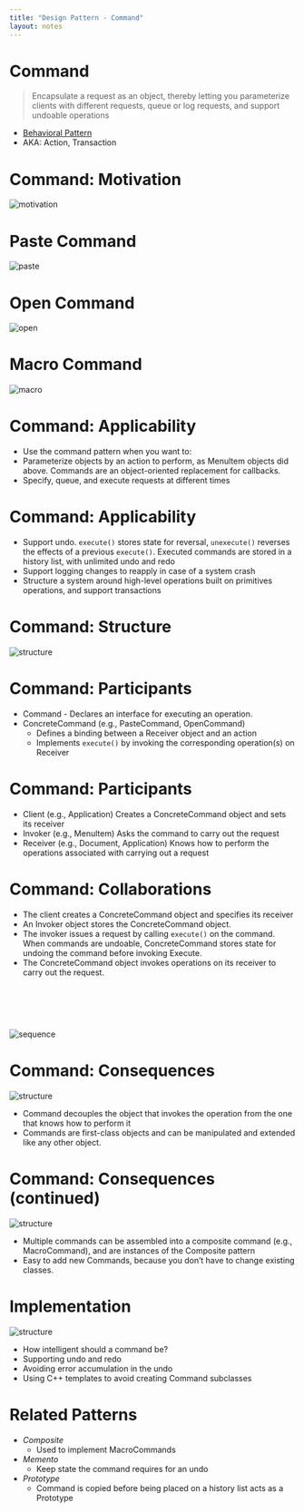 ```yaml
---
title: "Design Pattern - Command"
layout: notes
---
```


[behavioral]: https://mdecker.net/notes/software-architecture/design-patterns/intro.html#/24

[motivation]: /images/design-patterns/command/command-motivation.svg
[paste]: /images/design-patterns/command/command-paste.svg
[open]: /images/design-patterns/command/command-open.svg
[macro]: /images/design-patterns/command/command-macro.svg
[structure]: /images/design-patterns/command/command-structure.svg
[sequence]: /images/design-patterns/command/command-sequence.svg

# Command
> Encapsulate a request as an object, thereby letting you parameterize clients with different requests, queue or log requests, and support undoable operations

* [Behavioral Pattern][behavioral]
* AKA: Action, Transaction

# Command: Motivation
![motivation]

# Paste Command
![paste]

# Open Command
![open]

# Macro Command
![macro]

# Command: Applicability
* Use the command pattern when you want to:
* Parameterize objects by an action to perform, as Menultem objects did above. Commands are an object-oriented replacement for callbacks.
* Specify, queue, and execute requests at different times

# Command: Applicability
* Support undo. `execute()` stores state for reversal, `unexecute()` reverses the effects of a previous `execute()`. Executed commands are stored in a history list, with unlimited undo and redo
* Support logging changes to reapply in case of a system crash
* Structure a system around high-level operations built on primitives operations, and support transactions

# Command: Structure
![structure]

# Command: Participants
* Command - Declares an interface for executing an operation.
* ConcreteCommand (e.g., PasteCommand, OpenCommand)
	* Defines a binding between a Receiver object and an action
	* Implements `execute()` by invoking the corresponding operation(s) on Receiver

# Command: Participants
* Client (e.g., Application) Creates a ConcreteCommand object and sets its receiver
* Invoker (e.g., Menultem) Asks the command to carry out the request
* Receiver (e.g., Document, Application) Knows how to perform the operations associated with carrying out a request

# Command: Collaborations
* The client creates a ConcreteCommand object and specifies its receiver
* An Invoker object stores the ConcreteCommand object.
* The invoker issues a request by calling `execute()` on the command. When commands are undoable, ConcreteCommand stores state for undoing the command before invoking Execute.
 * The ConcreteCommand object invokes operations on its receiver to carry out the request.

# &nbsp;&nbsp;

![sequence]

# Command: Consequences
![structure]

* Command decouples the object that invokes the operation from the one that knows how to perform it
* Commands are first-class objects and can be manipulated and extended like any other object.

# Command: Consequences (continued)
![structure]

* Multiple commands can be assembled into a composite command (e.g., MacroCommand), and are instances of the Composite pattern
* Easy to add new Commands, because you don’t have to change existing classes.

# Implementation
![structure]

* How intelligent should a command be?
* Supporting undo and redo
* Avoiding error accumulation in the undo
* Using C++ templates to avoid creating Command subclasses

# Related Patterns
* *Composite* 
	* Used to implement MacroCommands
* *Memento* 
	* Keep state the command requires for an undo
* *Prototype* 
	* Command is copied before being placed on a history list acts as a Prototype
